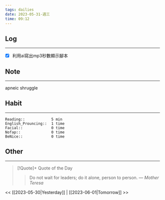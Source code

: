 ```yaml
---
tags: dailies  
date: 2023-05-31-週三
time: 09:12
---
```


## Log
---
- [x] 利用ai寫出mp3秒數顯示腳本

## Note
---
apneic
shruggle 


## Habit
---
```
Reading::            5 min
English_Prouncing::  1 time
Facial::             0 time
Nofap::              0 time
BeNice::             0 time

```
## Other
---

> [!Quote]+ Quote of the Day
> > Do not wait for leaders; do it alone, person to person.
> — <cite>Mother Teresa</cite>

<< [[2023-05-30|Yesterday]] | [[2023-06-01|Tomorrow]] >>